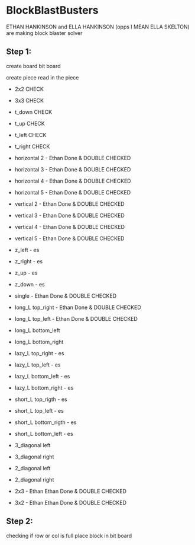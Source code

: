 # BlockBlastBusters

ETHAN HANKINSON and ELLA HANKINSON (opps I MEAN ELLA SKELTON) are making block blaster solver

## Step 1:
create board
bit board

create piece
read in the piece

- 2x2 CHECK
- 3x3 CHECK
- t_down CHECK
-  t_up CHECK
- t_left CHECK
- t_right CHECK

- horizontal 2 - Ethan Done & DOUBLE CHECKED
- horizontal 3 - Ethan Done & DOUBLE CHECKED
- horizontal 4 - Ethan Done & DOUBLE CHECKED
- horizontal 5 - Ethan Done & DOUBLE CHECKED 
- vertical 2 - Ethan Done & DOUBLE CHECKED
- vertical 3 - Ethan Done & DOUBLE CHECKED
- vertical 4 - Ethan Done & DOUBLE CHECKED
- vertical 5 - Ethan Done & DOUBLE CHECKED
- z_left - es
- z_right - es
- z_up - es
- z_down - es
- single - Ethan Done & DOUBLE CHECKED
- long_L top_right - Ethan Done & DOUBLE CHECKED
- long_L top_left - Ethan Done & DOUBLE CHECKED
- long_L bottom_left 
- long_L bottom_right
- lazy_L top_right - es
- lazy_L top_left - es
- lazy_L bottom_left - es
- lazy_L bottom_right - es
- short_L top_rigth - es
- short_L top_left - es
- short_L bottom_rigth - es
- short_L bottom_left - es
- 3_diagonal left
- 3_diagonal right
- 2_diagonal left
- 2_diagonal right
- 2x3 - Ethan Ethan Done & DOUBLE CHECKED
- 3x2 - Ethan Ethan Done & DOUBLE CHECKED


## Step 2:
checking if row or col is full
place block in bit board